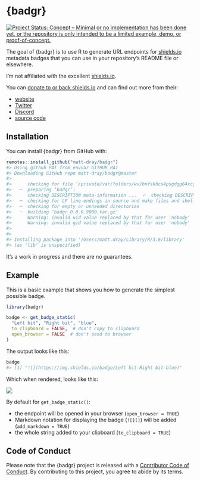 
<!-- README.md is generated from README.Rmd. Please edit that file -->

# {badgr}

<!-- badges: start -->

[![Project Status: Concept – Minimal or no implementation has been done
yet, or the repository is only intended to be a limited example, demo,
or
proof-of-concept.](https://www.repostatus.org/badges/latest/concept.svg)](https://www.repostatus.org/#concept)
<!-- badges: end -->

The goal of {badgr} is to use R to generate URL endpoints for
[shields.io](https://shields.io/) metadata badges that you can use in
your repository’s README file or elsewhere.

I’m not affiliated with the excellent [shields.io](https://shields.io/).

You can [donate to or back
shields.io](https://opencollective.com/shields) and can find out more
from their:

  - [website](https://shields.io/)
  - [Twitter](https://twitter.com/Shields_io)
  - [Discord](https://discord.com/invite/HjJCwm5)
  - [source code](https://github.com/badges/shields)

## Installation

You can install {badgr} from GitHub with:

``` r
remotes::install_github("matt-dray/badgr")
#> Using github PAT from envvar GITHUB_PAT
#> Downloading GitHub repo matt-dray/badgr@master
#> 
#>      checking for file ‘/private/var/folders/wv/bnfskhcs4psgdgg64xcgwk5sldfnv6/T/RtmpMFk6sJ/remotes35947d7aaeab/matt-dray-badgr-498fccf/DESCRIPTION’ ...  ✓  checking for file ‘/private/var/folders/wv/bnfskhcs4psgdgg64xcgwk5sldfnv6/T/RtmpMFk6sJ/remotes35947d7aaeab/matt-dray-badgr-498fccf/DESCRIPTION’ (350ms)
#>   ─  preparing ‘badgr’:
#>      checking DESCRIPTION meta-information ...  ✓  checking DESCRIPTION meta-information
#>   ─  checking for LF line-endings in source and make files and shell scripts
#>   ─  checking for empty or unneeded directories
#>   ─  building ‘badgr_0.0.0.9000.tar.gz’
#>      Warning: invalid uid value replaced by that for user 'nobody'
#>      Warning: invalid gid value replaced by that for user 'nobody'
#>    
#> 
#> Installing package into '/Users/matt.dray/Library/R/3.6/library'
#> (as 'lib' is unspecified)
```

It’s a work in progress and there are no guarantees.

## Example

This is a basic example that shows you how to generate the simplest
possible badge.

``` r
library(badgr)

badge <- get_badge_static(
  "Left bit", "Right bit", "blue",
  to_clipboard = FALSE,  # don't copy to clipboard
  open_browser = FALSE  # don't send to browser
)
```

The output looks like this:

``` r
badge
#> [1] "![](https://img.shields.io/badge/Left bit-Right bit-blue)"
```

Which when rendered, looks like this:

![](https://img.shields.io/badge/Left%20bit-Right%20bit-blue)

By default for `get_badge_static()`:

  - the endpoint will be opened in your browser (`open_browser = TRUE`)
  - Markdown notation for displaying the badge (`![]()`) will be added
    (`add_markdown = TRUE`)
  - the whole string added to your clipboard (`to_clipboard = TRUE`)

## Code of Conduct

Please note that the {badgr} project is released with a [Contributor
Code of
Conduct](https://contributor-covenant.org/version/2/0/CODE_OF_CONDUCT.html).
By contributing to this project, you agree to abide by its terms.
